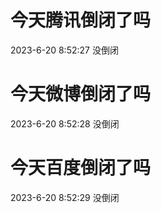 # 今天腾讯倒闭了吗

2023-6-20 8:52:27 没倒闭

# 今天微博倒闭了吗

2023-6-20 8:52:28 没倒闭

# 今天百度倒闭了吗

2023-6-20 8:52:29 没倒闭

